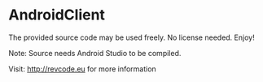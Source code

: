 # AndroidClient

The provided source code may be used freely. No license needed.
Enjoy!

Note: Source needs Android Studio to be compiled.

Visit: http://revcode.eu for more information
